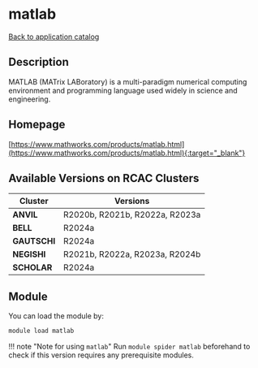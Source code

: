 # matlab

[Back to application catalog](../app_catalog.md)

## Description

MATLAB (MATrix LABoratory) is a multi-paradigm numerical computing environment and programming language used widely in science and engineering.

## Homepage

[https://www.mathworks.com/products/matlab.html](https://www.mathworks.com/products/matlab.html){:target="_blank"}

## Available Versions on RCAC Clusters

|Cluster|Versions|
|---|---|
**ANVIL**|R2020b, R2021b, R2022a, R2023a
**BELL**|R2024a
**GAUTSCHI**|R2024a
**NEGISHI**|R2021b, R2022a, R2023a, R2024b
**SCHOLAR**|R2024a

## Module

You can load the module by:

```bash
module load matlab
```

!!! note "Note for using `matlab`"
    Run `module spider matlab` beforehand to check if this version requires any prerequisite modules.
